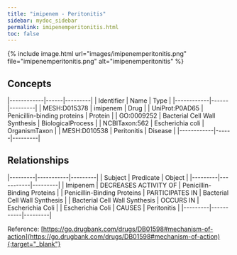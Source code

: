 ```yaml
---
title: "imipenem - Peritonitis"
sidebar: mydoc_sidebar
permalink: imipenemperitonitis.html
toc: false 
---
```


{% include image.html url="images/imipenemperitonitis.png" file="imipenemperitonitis.png" alt="imipenemperitonitis" %}

## Concepts

|------------|------|---------|
| Identifier | Name | Type    |
|------------|------|---------|
| MESH:D015378 | imipenem | Drug |
| UniProt:P0AD65 | Penicillin-binding proteins | Protein |
| GO:0009252 | Bacterial Cell Wall Synthesis | BiologicalProcess |
| NCBITaxon:562 | Escherichia coli | OrganismTaxon |
| MESH:D010538 | Peritonitis | Disease |
|------------|------|---------|

## Relationships

|---------|-----------|---------|
| Subject | Predicate | Object  |
|---------|-----------|---------|
| Imipenem | DECREASES ACTIVITY OF | Penicillin-Binding Proteins |
| Penicillin-Binding Proteins | PARTICIPATES IN | Bacterial Cell Wall Synthesis |
| Bacterial Cell Wall Synthesis | OCCURS IN | Escherichia Coli |
| Escherichia Coli | CAUSES | Peritonitis |
|---------|-----------|---------|

Reference: [https://go.drugbank.com/drugs/DB01598#mechanism-of-action](https://go.drugbank.com/drugs/DB01598#mechanism-of-action){:target="_blank"}